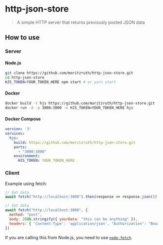 # http-json-store
> A simple HTTP server that returns previously posted JSON data

## How to use
### Server
#### Node.js
```sh
git clone https://github.com/moritzruth/http-json-store.git
cd http-json-store
HJS_TOKEN=YOUR_TOKEN_HERE npm start # or yarn start
```

#### Docker
```sh
docker build -t hjs https://github.com/moritzruth/http-json-store.git
docker run -d -p 3000:3000 -e HJS_TOKEN=YOUR_TOKEN_HERE hjs
```

#### Docker Compose
```yaml
version: '3'
services:
  hjs:
    build: https://github.com/moritzruth/http-json-store.git
    ports:
      - "3000:3000"
    environment:
      HJS_TOKEN: YOUR_TOKEN_HERE
```

### Client
Example using fetch:
```js
// Get data
await fetch("http://localhost:3000").then(response => response.json())

// Set data
await fetch("http://localhost:3000", {
  method: "post",
  body: JSON.stringify({ yourData: "this can be anything" }),
  headers: { 'Content-Type': 'application/json', "Authorization": "Bearer YOUR_TOKEN_HERE" }
})
```

If you are calling this from Node.js, you need to use [`node-fetch`](https://github.com/node-fetch/node-fetch).
